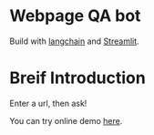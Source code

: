 # Webpage QA bot
Build with [langchain](https://github.com/hwchase17/langchain) and [Streamlit](https://streamlit.io/).

# Breif Introduction
Enter a url, then ask!

You can try online demo [here](https://chemroma-webpageqa-app-teafso.streamlit.app/).

